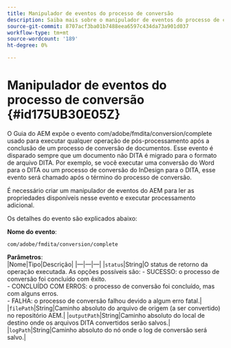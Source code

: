 ```yaml
---
title: Manipulador de eventos do processo de conversão
description: Saiba mais sobre o manipulador de eventos do processo de conversão
source-git-commit: 8707acf3ba01b7488eea6597c434da73a901d037
workflow-type: tm+mt
source-wordcount: '189'
ht-degree: 0%

---
```



# Manipulador de eventos do processo de conversão {#id175UB30E05Z}

O Guia do AEM expõe o evento com/adobe/fmdita/conversion/complete usado para executar qualquer operação de pós-processamento após a conclusão de um processo de conversão de documentos. Esse evento é disparado sempre que um documento não DITA é migrado para o formato de arquivo DITA. Por exemplo, se você executar uma conversão do Word para o DITA ou um processo de conversão do InDesign para o DITA, esse evento será chamado após o término do processo de conversão.

É necessário criar um manipulador de eventos do AEM para ler as propriedades disponíveis nesse evento e executar processamento adicional.

Os detalhes do evento são explicados abaixo:

**Nome do evento**:

```HTTP
com/adobe/fmdita/conversion/complete 
```

**Parâmetros**:\
|Nome|Tipo|Descrição| |—|—|—| |`status`|String|O status de retorno da operação executada. As opções possíveis são: - SUCESSO: o processo de conversão foi concluído com êxito. <br> - CONCLUÍDO COM ERROS: o processo de conversão foi concluído, mas com alguns erros. <br>- FALHA: o processo de conversão falhou devido a algum erro fatal.| |`filePath`|String|Caminho absoluto do arquivo de origem \(a ser convertido\) no repositório AEM.| |`outputPath`|String|Caminho absoluto do local de destino onde os arquivos DITA convertidos serão salvos.| |`logPath`|String|Caminho absoluto do nó onde o log de conversão será salvo.|

